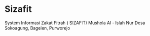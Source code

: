 # Sizafit
System Informasi Zakat Fitrah ( SIZAFIT) Mushola Al - Islah Nur Desa Sokoagung, Bagelen, Purworejo
